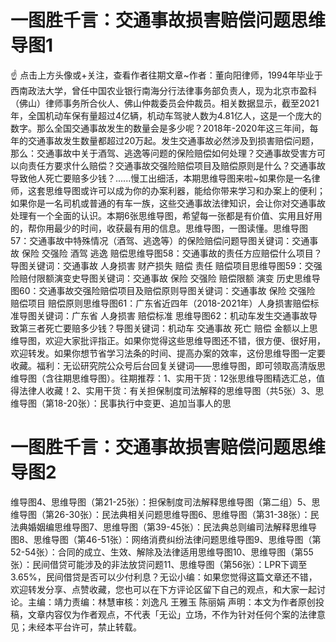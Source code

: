 # 一图胜千言：交通事故损害赔偿问题思维导图1

☝ 点击上方头像或+关注，查看作者往期文章~作者：董向阳律师，1994年毕业于西南政法大学，曾任中国农业银行南海分行法律事务部负责人，现为北京市盈科（佛山）律师事务所合伙人、佛山仲裁委员会仲裁员。相关数据显示，截至2021年，全国机动车保有量超过4亿辆，机动车驾驶人数为4.81亿人，这是一个庞大的数字。那么全国交通事故发生的数量会是多少呢？2018年-2020年这三年间，每年的交通事故发生数量都超过20万起。发生交通事故必然涉及到损害赔偿问题，那么​：交通事故中关于酒驾、逃逸等问题的保险赔偿如何处理？交通事故受害方可以向责任方要求什么赔偿？交通事故交强险赔偿项目及赔偿原则是什么？交通事故导致他人死亡要赔多少钱？......慢工出细活，本期思维导图来啦~如果你是一名律师，这套思维导图或许可以成为你的办案利器，能给你带来学习和办案上的便利；如果你是一名司机或普通的有车一族，这些交通事故法律知识，会让你对交通事故处理有一个全面的认识。本期6张思维导图，希望每一张都是有价值、实用且好用的，帮你用最少的时间，收获最有用的信息。思维导图，一图读懂。思维导图57：交通事故中特殊情况（酒驾、逃逸等）的保险赔偿问题导图关键词：交通事故 保险 交强险 酒驾 逃逸 赔偿思维导图58：交通事故的责任方应赔偿什么项目？导图关键词：交通事故 人身损害 财产损失 赔偿 责任 赔偿项目思维导图59：交强险赔付限额演变史导图关键词：交通事故 保险 交强险 赔偿限额 演变 历史思维导图60：交通事故交强险赔偿项目及赔偿原则导图关键词：交通事故 保险 交强险 赔偿项目 赔偿原则思维导图61：广东省近四年（2018-2021年）人身损害赔偿标准导图关键词：广东省 人身损害 赔偿标准 思维导图62：机动车发生交通事故导致第三者死亡要赔多少钱？导图关键词：机动车 交通事故 死亡 赔偿 金额以上思维导图，欢迎大家批评指正。如果你觉得这些思维导图还不错，很方便、很好用，欢迎转发。如果你想节省学习法条的时间、提高办案的效率，这份思维导图一定要收藏。福利：无讼研究院公众号后台回复关键词——思维导图，即可领取高清版思维导图（含往期思维导图）。往期推荐：1、实用干货：12张思维导图精选汇总，值得法律人收藏！2、实用干货：有关担保制度司法解释的思维导图（共5张）3、思维导图（第18-20张）：民事执行中变更、追加当事人的思

# 一图胜千言：交通事故损害赔偿问题思维导图2

维导图4、思维导图（第21-25张）：担保制度司法解释思维导图（第二组）5、思维导图（第26-30张）：民法典相关问题思维导图6、思维导图（第31-38张）：民法典婚姻编思维导图7、思维导图（第39-45张）：民法典总则编司法解释思维导图8、思维导图（第46-51张）：网络消费纠纷法律问题思维导图9、思维导图（第52-54张）：合同的成立、生效、解除及法律适用思维导图10、思维导图（第55张）：民间借贷可能涉及的非法放贷问题11、思维导图（第56张）：LPR下调至3.65%，民间借贷是否可以少付利息？无讼小编：如果您觉得这篇文章还不错，欢迎转发分享、点赞收藏，您也可以在下方评论区留下自己的观点，和大家一起讨论。主编：靖力责编：林慧审核：刘逸凡 王雅玉 陈丽娟 声明：本文为作者原创投稿，文章内容仅为作者观点，不代表「无讼」立场，不作为针对任何个案的法律意见；未经本平台许可，禁止转载。

